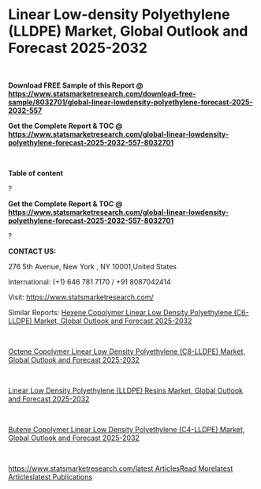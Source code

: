<h1>Linear Low-density Polyethylene (LLDPE) Market, Global Outlook and Forecast 2025-2032</h1><br/><p><strong>Download FREE Sample of this Report @ <a href="https://www.statsmarketresearch.com/download-free-sample/8032701/global-linear-lowdensity-polyethylene-forecast-2025-2032-557">https://www.statsmarketresearch.com/download-free-sample/8032701/global-linear-lowdensity-polyethylene-forecast-2025-2032-557</a></strong></p>
 
 
 
 <div><b>Get the Complete Report & TOC @ <a href="https://www.statsmarketresearch.com/global-linear-lowdensity-polyethylene-forecast-2025-2032-557-8032701">https://www.statsmarketresearch.com/global-linear-lowdensity-polyethylene-forecast-2025-2032-557-8032701</a></b></div>
 
 
 
 <p><br />
 
 <b>Table of content</b></p>
 
 
 
 <p>? </p>
 
 
 
 <div><b>Get the Complete Report & TOC @ <a href="https://www.statsmarketresearch.com/global-linear-lowdensity-polyethylene-forecast-2025-2032-557-8032701">https://www.statsmarketresearch.com/global-linear-lowdensity-polyethylene-forecast-2025-2032-557-8032701</a></b></div>
 
 
 
 <p>? </p>
 
 
 
 <p><b>CONTACT US:</b><br />
 
 276 5th Avenue, New York , NY 10001,United States<br />
 
 International: (+1) 646 781 7170 / +91 8087042414<br />
 
 Visit: <a href="https://www.statsmarketresearch.com/">https://www.statsmarketresearch.com/</a><br />
 
 Similar Reports: <a href="https://www.statsmarketresearch.com/global-linear-lowdensity-polyethylene-forecast-2025-2032-557-8032701">Hexene Copolymer Linear Low Density Polyethylene (C6-LLDPE) Market, Global Outlook and Forecast 2025-2032</a><br />
 
 <br />
 
 <a href="https://www.statsmarketresearch.com/global-linear-lowdensity-polyethylene-forecast-2025-2032-557-8032701">Octene Copolymer Linear Low Density Polyethylene (C8-LLDPE) Market, Global Outlook and Forecast 2025-2032</a><br />
 
 <br />
 
 <a href="https://www.statsmarketresearch.com/global-linear-lowdensity-polyethylene-forecast-2025-2032-557-8032701">Linear Low Density Polyethylene (LLDPE) Resins Market, Global Outlook and Forecast 2025-2032</a><br />
 
 <br />
 
 <a href="https://www.statsmarketresearch.com/global-linear-lowdensity-polyethylene-forecast-2025-2032-557-8032701">Butene Copolymer Linear Low Density Polyethylene (C4-LLDPE) Market, Global Outlook and Forecast 2025-2032</a><br />
 
 <br />
 
 <a href="https://gyeongbokgung.com">https://www.statsmarketresearch.com/</a><a href="https://hallyeomaritime.com">latest Articles</a><a href="https://jingwansa.com">Read More</a><a href="https://nguoiviet.jp/">latest Articles</a><a href="https://www.intelmarketresearch.com/">latest Publications</a></p>